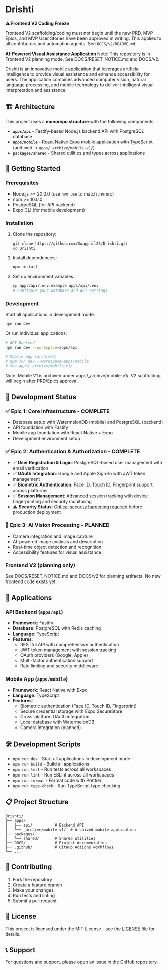 # Drishti


**⚠️ Frontend V2 Coding Freeze**

Frontend V2 scaffolding/coding must not begin until the new PRD, MVP Epics, and MVP User Stories have been approved in writing. This applies to all contributors and automation agents. See `DOCS/v2/README.md`.

**AI-Powered Visual Assistance Application**
Note: This repository is in Frontend V2 planning mode. See DOCS/RESET_NOTICE.md and DOCS/v2.


Drishti is an innovative mobile application that leverages artificial intelligence to provide visual assistance and enhance accessibility for users. The application combines advanced computer vision, natural language processing, and mobile technology to deliver intelligent visual interpretation and assistance.

## 🏗️ Architecture

This project uses a **monorepo structure** with the following components:

- **`apps/api`** - Fastify-based Node.js backend API with PostgreSQL database
- ~~**`apps/mobile`** - React Native Expo mobile application with TypeScript~~ (archived → `apps/_archive/mobile-v1/`)
- **`packages/shared`** - Shared utilities and types across applications

## 🚀 Getting Started

### Prerequisites

- Node.js >= 20.0.0 (use `nvm use` to match .nvmrc)
- npm >= 10.0.0
- PostgreSQL (for API backend)
- Expo CLI (for mobile development)

### Installation

1. Clone the repository:

   ```bash
   git clone https://github.com/Swappnil85/Drishti.git
   cd Drishti
   ```

2. Install dependencies:

   ```bash
   npm install
   ```

3. Set up environment variables:
   ```bash
   cp apps/api/.env.example apps/api/.env
   # Configure your database and API settings
   ```

### Development

Start all applications in development mode:

```bash
npm run dev
```

Or run individual applications:

```bash
# API Backend
npm run dev --workspace=apps/api

# Mobile App (archived)
# npm run dev --workspace=apps/mobile
# See apps/_archive/mobile-v1/
```
Note: Mobile V1 is archived under apps/_archive/mobile-v1/. V2 scaffolding will begin after PRD/Epics approval.


## 🚀 Development Status

### ✅ Epic 1: Core Infrastructure - COMPLETE

- Database setup with WatermelonDB (mobile) and PostgreSQL (backend)
- API foundation with Fastify
- Mobile app foundation with React Native + Expo
- Development environment setup

### ✅ Epic 2: Authentication & Authorization - COMPLETE

- ✅ **User Registration & Login**: PostgreSQL-based user management with email verification
- ✅ **OAuth Integration**: Google and Apple Sign-In with JWT token management
- ✅ **Biometric Authentication**: Face ID, Touch ID, Fingerprint support across platforms
- ✅ **Session Management**: Advanced session tracking with device fingerprinting and security monitoring
- ⚠️ **Security Status**: [Critical security hardening required](https://github.com/Swappnil85/Drishti/issues/1) before production deployment

### 🔄 Epic 3: AI Vision Processing - PLANNED

- Camera integration and image capture
- AI-powered image analysis and description
- Real-time object detection and recognition
- Accessibility features for visual assistance

### Frontend V2 (planning only)

See DOCS/RESET_NOTICE.md and DOCS/v2 for planning artifacts. No new frontend code exists yet.

## 📱 Applications

### API Backend (`apps/api`)

- **Framework**: Fastify
- **Database**: PostgreSQL with Redis caching
- **Language**: TypeScript
- **Features**:
  - RESTful API with comprehensive authentication
  - JWT token management with session tracking
  - OAuth providers (Google, Apple)
  - Multi-factor authentication support
  - Rate limiting and security middleware

### Mobile App (`apps/mobile`)

- **Framework**: React Native with Expo
- **Language**: TypeScript
- **Features**:
  - Biometric authentication (Face ID, Touch ID, Fingerprint)
  - Secure credential storage with Expo SecureStore
  - Cross-platform OAuth integration
  - Local database with WatermelonDB
  - Camera integration (planned)

## 🛠️ Development Scripts

- `npm run dev` - Start all applications in development mode
- `npm run build` - Build all applications
- `npm run test` - Run tests across all workspaces
- `npm run lint` - Run ESLint across all workspaces
- `npm run format` - Format code with Prettier
- `npm run type-check` - Run TypeScript type checking

## 📋 Project Structure

```
Drishti/
├── apps/
│   ├── api/          # Backend API
│   └── _archive/mobile-v1/  # Archived mobile application
├── packages/
│   └── shared/       # Shared utilities
├── DOCS/             # Project documentation
├── .github/          # GitHub Actions workflows
└── ...
```

## 🤝 Contributing

1. Fork the repository
2. Create a feature branch
3. Make your changes
4. Run tests and linting
5. Submit a pull request

## 📄 License

This project is licensed under the MIT License - see the [LICENSE](LICENSE) file for details.

## 📞 Support

For questions and support, please open an issue in the GitHub repository.
